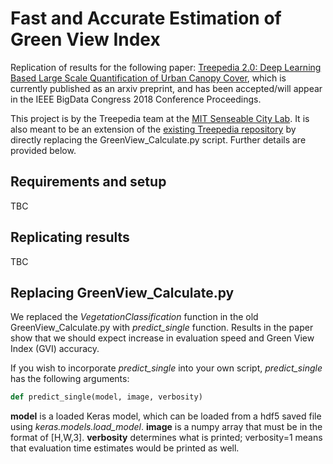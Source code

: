 # Fast and Accurate Estimation of Green View Index
Replication of results for the following paper: [Treepedia 2.0: Deep Learning Based Large Scale Quantification of Urban Canopy Cover](https://arxiv.org/abs/1808.04754), which is currently published as an arxiv preprint, and has been accepted/will appear in the IEEE BigData Congress 2018 Conference Proceedings.

This project is by the Treepedia team at the [MIT Senseable City Lab](http://senseable.mit.edu). It is also meant to be an extension of the [existing Treepedia repository](https://github.com/mittrees/Treepedia_Public) by directly replacing the GreenView_Calculate.py script. Further details are provided below.

## Requirements and setup

TBC

## Replicating results

TBC

## Replacing GreenView_Calculate.py

We replaced the *VegetationClassification* function in the old GreenView_Calculate.py with *predict_single* function. Results in the paper show that we should expect increase in evaluation speed and Green View Index (GVI) accuracy. 

If you wish to incorporate *predict_single* into your own script, *predict_single* has the following arguments:
```python
def predict_single(model, image, verbosity)
```

**model** is a loaded Keras model, which can be loaded from a hdf5 saved file using *keras.models.load_model*. **image** is a numpy array that must be in the format of [H,W,3]. **verbosity** determines what is printed; verbosity=1 means that evaluation time estimates would be printed as well.


